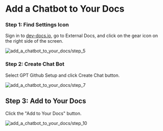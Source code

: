 
# Add a Chatbot to Your Docs

### Step 1: Find Settings Icon

Sign in to [dev-docs.io](https://dev-docs.io), go to External Docs, and click on the gear icon on the right side of the screen. 

![add_a_chatbot_to_your_docs/step_5](/img/add_a_chatbot_to_your_docs/step_5.png)

### Step 2: Create Chat Bot

Select GPT Github Setup and click Create Chat button. 

![add_a_chatbot_to_your_docs/step_7](/img/add_a_chatbot_to_your_docs/step_7.png)

## Step 3: Add to Your Docs

Click the "Add to Your Docs" button.

![add_a_chatbot_to_your_docs/step_10](/img/add_a_chatbot_to_your_docs/step_10.png)
  
  